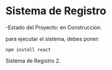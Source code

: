 <h1>Sistema de Registro </h1>

-Estado del Proyecto: en Construccion.

para ejecutar el sistema, debes poner:

```npm install react```

Sistema de Registro 2.


